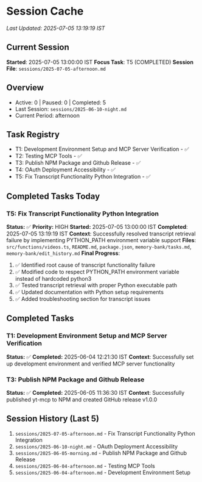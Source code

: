 # Session Cache
*Last Updated: 2025-07-05 13:19:19 IST*

## Current Session
**Started**: 2025-07-05 13:00:00 IST
**Focus Task**: T5 (COMPLETED)
**Session File**: `sessions/2025-07-05-afternoon.md`

## Overview
- Active: 0 | Paused: 0 | Completed: 5
- Last Session: `sessions/2025-06-10-night.md`
- Current Period: afternoon

## Task Registry
- T1: Development Environment Setup and MCP Server Verification - ✅
- T2: Testing MCP Tools - ✅
- T3: Publish NPM Package and Github Release - ✅
- T4: OAuth Deployment Accessibility - ✅
- T5: Fix Transcript Functionality Python Integration - ✅

## Completed Tasks Today
### T5: Fix Transcript Functionality Python Integration
**Status:** ✅ **Priority:** HIGH
**Started:** 2025-07-05 13:00:00 IST **Completed**: 2025-07-05 13:19:19 IST
**Context**: Successfully resolved transcript retrieval failure by implementing PYTHON_PATH environment variable support
**Files**: `src/functions/videos.ts`, `README.md`, `package.json`, `memory-bank/tasks.md`, `memory-bank/edit_history.md`
**Final Progress**:
1. ✅ Identified root cause of transcript functionality failure
2. ✅ Modified code to respect PYTHON_PATH environment variable instead of hardcoded python3
3. ✅ Tested transcript retrieval with proper Python executable path
4. ✅ Updated documentation with Python setup requirements
5. ✅ Added troubleshooting section for transcript issues

## Completed Tasks
### T1: Development Environment Setup and MCP Server Verification
**Status:** ✅ **Completed:** 2025-06-04 12:21:30 IST
**Context**: Successfully set up development environment and verified MCP server functionality

### T3: Publish NPM Package and Github Release
**Status:** ✅ **Completed:** 2025-06-05 11:36:30 IST
**Context**: Successfully published yt-mcp to NPM and created GitHub release v1.0.0

## Session History (Last 5)
1. `sessions/2025-07-05-afternoon.md` - Fix Transcript Functionality Python Integration
2. `sessions/2025-06-10-night.md` - OAuth Deployment Accessibility  
3. `sessions/2025-06-05-morning.md` - Publish NPM Package and Github Release
4. `sessions/2025-06-04-afternoon.md` - Testing MCP Tools
5. `sessions/2025-06-04-afternoon.md` - Development Environment Setup
